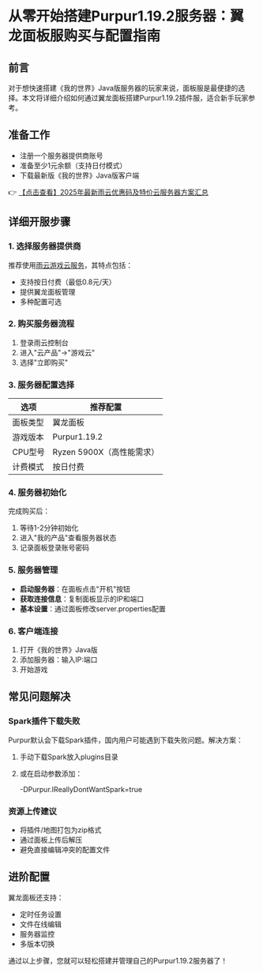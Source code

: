 # 从零开始搭建Purpur1.19.2服务器：翼龙面板服购买与配置指南

## 前言
对于想快速搭建《我的世界》Java版服务器的玩家来说，面板服是最便捷的选择。本文将详细介绍如何通过翼龙面板搭建Purpur1.19.2插件服，适合新手玩家参考。

## 准备工作
- 注册一个服务器提供商账号
- 准备至少1元余额（支持日付模式）
- 下载最新版《我的世界》Java版客户端

👉 [【点击查看】2025年最新雨云优惠码及特价云服务器方案汇总](https://bit.ly/RainYun)

## 详细开服步骤

### 1. 选择服务器提供商
推荐使用[雨云游戏云服务](https://bit.ly/RainYun)，其特点包括：
- 支持按日付费（最低0.8元/天）
- 提供翼龙面板管理
- 多种配置可选

### 2. 购买服务器流程
1. 登录雨云控制台
2. 进入"云产品"→"游戏云"
3. 选择"立即购买"

### 3. 服务器配置选择
| 选项 | 推荐配置 |
|------|----------|
| 面板类型 | 翼龙面板 |
| 游戏版本 | Purpur1.19.2 |
| CPU型号 | Ryzen 5900X（高性能需求） |
| 计费模式 | 按日付费 |

### 4. 服务器初始化
完成购买后：
1. 等待1-2分钟初始化
2. 进入"我的产品"查看服务器状态
3. 记录面板登录账号密码

### 5. 服务器管理
- **启动服务器**：在面板点击"开机"按钮
- **获取连接信息**：复制面板显示的IP和端口
- **基本设置**：通过面板修改server.properties配置

### 6. 客户端连接
1. 打开《我的世界》Java版
2. 添加服务器：输入IP:端口
3. 开始游戏

## 常见问题解决

### Spark插件下载失败
Purpur默认会下载Spark插件，国内用户可能遇到下载失败问题。解决方案：
1. 手动下载Spark放入plugins目录
2. 或在启动参数添加：
   
   -DPurpur.IReallyDontWantSpark=true
   

### 资源上传建议
- 将插件/地图打包为zip格式
- 通过面板上传后解压
- 避免直接编辑冲突的配置文件

## 进阶配置
翼龙面板还支持：
- 定时任务设置
- 文件在线编辑
- 服务器监控
- 多版本切换

通过以上步骤，您就可以轻松搭建并管理自己的Purpur1.19.2服务器了！